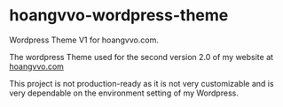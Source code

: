 # hoangvvo-wordpress-theme
Wordpress Theme V1 for hoangvvo.com.

The wordpress Theme used for the second version 2.0 of my website at [hoangvvo.com](https://www.hoangvvo.com/)

This project is not production-ready as it is not very customizable and is very dependable on the environment setting of my Wordpress.
